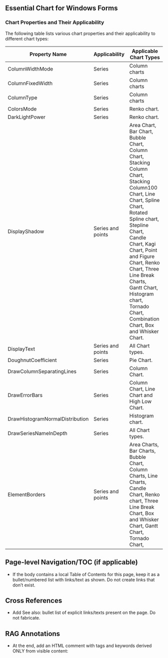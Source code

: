 <!--
source: image
domain: syncfusion-sdk
task: pdf-ocr-to-markdown
language: en (keep original; do not translate)
source_filename: page_172.jpeg
document_name: chart
page_number: 172
page_id: chart#page_172
product: Syncfusion Winforms
version: 11.4.0.26
timestamp: 2025-08-09T03:26:46Z
fidelity: lossless
-->

## Essential Chart for Windows Forms

### Chart Properties and Their Applicability

The following table lists various chart properties and their applicability to different chart types:

| Property Name                    | Applicability          | Applicable Chart Types                                                                                                    |
|----------------------------------|------------------------|---------------------------------------------------------------------------------------------------------------------------|
| ColumnWidthMode                  | Series                 | Column charts                                                                                                             |
| ColumnFixedWidth                | Series                 | Column charts                                                                                                             |
| ColumnType                      | Series                 | Column charts                                                                                                             |
| ColorsMode                      | Series                 | Renko chart.                                                                                                              |
| DarkLightPower                   | Series                 | Renko chart.                                                                                                              |
| DisplayShadow                   | Series and points      | Area Chart, Bar Chart, Bubble Chart, Column Chart, Stacking Column Chart, Stacking Column100 Chart, Line Chart, Spline Chart, Rotated Spline chart, Stepline Chart, Candle Chart, Kagi Chart, Point and Figure Chart, Renko Chart, Three Line Break Charts, Gantt Chart, Histogram chart, Tornado Chart, Combination Chart, Box and Whisker Chart. |
| DisplayText                     | Series and points      | All Chart types.                                                                                                         |
| DoughnutCoefficient              | Series                 | Pie Chart.                                                                                                                |
| DrawColumnSeparatingLines        | Series                 | Column Chart.                                                                                                             |
| DrawErrorBars                    | Series                 | Column Chart, Line Chart and High Low Chart.                                                                              |
| DrawHistogramNormalDistribution  | Series                 | Histogram chart.                                                                                                          |
| DrawSeriesNameInDepth           | Series                 | All Chart types.                                                                                                          |
| ElementBorders                  | Series and points      | Area Charts, Bar Charts, Bubble Chart, Column Charts, Line Charts, Candle Chart, Renko chart, Three Line Break Chart, Box and Whisker Chart, Gantt Chart, Tornado Chart, |

## Page-level Navigation/TOC (if applicable)
- If the body contains a local Table of Contents for this page, keep it as a bullet/numbered list with links/text as shown. Do not create links that don’t exist.

## Cross References
- Add See also: bullet list of explicit links/texts present on the page. Do not fabricate.

## RAG Annotations
- At the end, add an HTML comment with tags and keywords derived ONLY from visible content:
  <!-- tags: [Syncfusion, WinForms, Chart, data visualization, chart properties, chart types] keywords: [ColumnWidthMode, Series, DisplayShadow, ElementBorders, DoughnutCoefficient, DrawSeriesNameInDepth] -->
